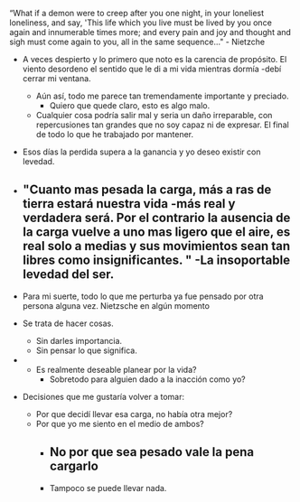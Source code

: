 
 “What if a demon were to creep after you one night, in your loneliest loneliness, and say, 'This life which you live must be lived by you once again and innumerable times more; and every pain and joy and thought and sigh must come again to you, all in the same sequence..." - Nietzche


- A veces despierto y lo primero que noto es la carencia de propósito. El viento desordeno el sentido que le di a mi vida mientras dormía -debí cerrar mi ventana. 
	- Aún así, todo me parece tan tremendamente importante y preciado. 
		- Quiero que quede claro, esto es algo malo. 
	- Cualquier cosa podría salir mal y seria un daño irreparable, con repercusiones tan grandes que no soy capaz ni de expresar. El final de todo lo que he trabajado por mantener. 
- Esos días la perdida supera a la ganancia y yo deseo existir con levedad. 
- "Cuanto mas pesada la carga, más a ras de tierra estará nuestra vida -más real y verdadera será. Por el contrario la ausencia de la carga vuelve a uno mas ligero que el aire, es real solo a medias y sus movimientos sean tan libres como insignificantes. " -La insoportable levedad del ser. 
	- 
- Para mi suerte, todo lo que me perturba ya fue pensado por otra persona alguna vez. Nietzsche en algún momento 




- Se trata de hacer cosas.
	- Sin darles importancia. 
	- Sin pensar lo que significa.
- 
	- Es realmente deseable planear por la vida?
		- Sobretodo para alguien dado a la inacción como yo?
- Decisiones que me gustaría volver a tomar:
	- Por que decidí llevar esa carga, no había otra mejor?
	- Por que yo me siento en el medio de ambos?
		- No por que sea pesado vale la pena cargarlo
			-
		- Tampoco se puede llevar nada. 
		

 